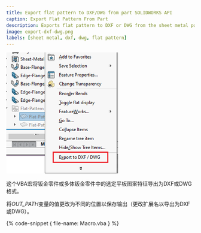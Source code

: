 ```yaml
---
title: Export flat pattern to DXF/DWG from part SOLIDWORKS API
caption: Export Flat Pattern From Part
description: Exports flat pattern to DXF or DWG from the sheet metal part document
image: export-dxf-dwg.png
labels: [sheet metal, dxf, dwg, flat pattern]
---
```


![导出平板图案到DXF/DWG](export-dxf-dwg.png)

这个VBA宏将钣金零件或多体钣金零件中的选定平板图案特征导出为DXF或DWG格式。

将*OUT_PATH*变量的值更改为不同的位置以保存输出（更改扩展名以导出为DXF或DWG）。

{% code-snippet { file-name: Macro.vba } %}